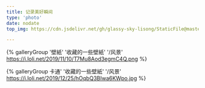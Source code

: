 ```yaml
---
title: 记录美好瞬间
type: 'photo'
date: nodate
top_img: https://cdn.jsdelivr.net/gh/glassy-sky-lisong/StaticFile@master/top-img/11.png

---
```

<div class="gallery-group-main">
  
{% galleryGroup '壁紙' '收藏的一些壁紙' '/风景' https://i.loli.net/2019/11/10/T7Mu8Aod3egmC4Q.png %}

{% galleryGroup 卡通' '收藏的一些壁紙' '/风景' https://i.loli.net/2019/12/25/hOqbQ3BIwa6KWpo.jpg %}
</div>
